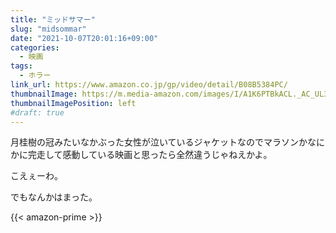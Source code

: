 ```yaml
---
title: "ミッドサマー"
slug: "midsommar"
date: "2021-10-07T20:01:16+09:00"
categories:
  - 映画
tags:
  - ホラー
link_url: https://www.amazon.co.jp/gp/video/detail/B08B5384PC/
thumbnailImage: https://m.media-amazon.com/images/I/A1K6PTBkACL._AC_UL320_.jpg
thumbnailImagePosition: left
#draft: true
---
```

月桂樹の冠みたいなかぶった女性が泣いているジャケットなのでマラソンかなにかに完走して感動している映画と思ったら全然違うじゃねえかよ。
<!--more-->
こえぇーわ。

でもなんかはまった。

{{< amazon-prime >}}
